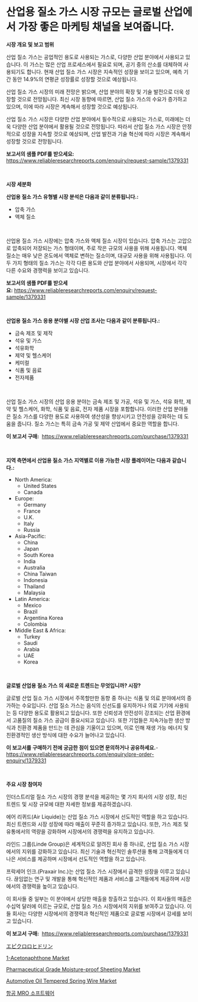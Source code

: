 <p><h1>산업용 질소 가스 시장 규모는 글로벌 산업에서 가장 좋은 마케팅 채널을 보여줍니다.</h1></p><p><strong>시장 개요 및 보고 범위</strong></p>
<p><p>산업 질소 가스는 공업적인 용도로 사용되는 가스로, 다양한 산업 분야에서 사용되고 있습니다. 이 가스는 많은 산업 프로세스에서 필요로 되며, 공기 중의 산소를 대체하여 사용되기도 합니다. 현재 산업 질소 가스 시장은 지속적인 성장을 보이고 있으며, 예측 기간 동안 14.9%의 연평균 성장률로 성장할 것으로 예상됩니다. </p><p>산업 질소 가스 시장의 미래 전망은 밝으며, 산업 분야의 확장 및 기술 발전으로 더욱 성장할 것으로 전망됩니다. 최신 시장 동향에 따르면, 산업 질소 가스의 수요가 증가하고 있으며, 이에 따라 시장은 계속해서 성장할 것으로 예상됩니다.</p><p>산업 질소 가스 시장은 다양한 산업 분야에서 필수적으로 사용되는 가스로, 미래에는 더욱 다양한 산업 분야에서 활용될 것으로 전망됩니다. 따라서 산업 질소 가스 시장은 안정적으로 성장을 지속할 것으로 예상되며, 산업 발전과 기술 혁신에 따라 시장은 계속해서 성장할 것으로 전망됩니다.</p></p>
<p><strong>보고서의 샘플 PDF를 받으세요:</strong> <a href="https://www.reliableresearchreports.com/enquiry/request-sample/1379331">https://www.reliableresearchreports.com/enquiry/request-sample/1379331</a></p>
<p>&nbsp;</p>
<p><strong>시장 세분화</strong></p>
<p><strong>산업용 질소 가스 유형별 시장 분석은 다음과 같이 분류됩니다.:</strong></p>
<p><ul><li>압축 가스</li><li>액체 질소</li></ul></p>
<p>&nbsp;</p>
<p><p>산업용 질소 가스 시장에는 압축 가스와 액체 질소 시장이 있습니다. 압축 가스는 고압으로 압축되어 저장되는 가스 형태이며, 주로 작은 규모의 사용을 위해 사용됩니다. 액체 질소는 매우 낮은 온도에서 액체로 변하는 질소이며, 대규모 사용을 위해 사용됩니다. 이 두 가지 형태의 질소 가스는 각각 다른 용도와 산업 분야에서 사용되며, 시장에서 각각 다른 수요와 경쟁력을 보이고 있습니다.</p></p>
<p><strong>보고서의 샘플 PDF를 받으세요:</strong>&nbsp;<a href="https://www.reliableresearchreports.com/enquiry/request-sample/1379331">https://www.reliableresearchreports.com/enquiry/request-sample/1379331</a></p>
<p>&nbsp;</p>
<p><strong> 산업용 질소 가스 응용 분야별 시장 산업 조사는 다음과 같이 분류됩니다.:</strong></p>
<p><ul><li>금속 제조 및 제작</li><li>석유 및 가스</li><li>석유화학</li><li>제약 및 헬스케어</li><li>케미컬</li><li>식품 및 음료</li><li>전자제품</li></ul></p>
<p>&nbsp;</p>
<p><p>산업 질소 가스 시장의 산업 응용 분야는 금속 제조 및 가공, 석유 및 가스, 석유 화학, 제약 및 헬스케어, 화학, 식품 및 음료, 전자 제품 시장을 포함합니다. 이러한 산업 분야들은 질소 가스를 다양한 용도로 사용하여 생산성을 향상시키고 안전성을 강화하는 데 도움을 줍니다. 질소 가스는 특히 금속 가공 및 제약 산업에서 중요한 역할을 합니다.</p></p>
<p><strong>이 보고서 구매:</strong>&nbsp; <a href="https://www.reliableresearchreports.com/purchase/1379331">https://www.reliableresearchreports.com/purchase/1379331</a></p>
<p>&nbsp;</p>
<p><strong>지역 측면에서 산업용 질소 가스 지역별로 이용 가능한 시장 플레이어는 다음과 같습니다.:</strong></p>
<p><ul>
    <li>
        North America:
        <ul>
            <li>United States</li>
            <li>Canada</li>
        </ul>
    </li>
    <li>
        Europe:
        <ul>
            <li>Germany</li>
            <li>France</li>
            <li>U.K.</li>
            <li>Italy</li>
            <li>Russia</li>
        </ul>
    </li>
    <li>
        Asia-Pacific:
        <ul>
            <li>China</li>
            <li>Japan</li>
            <li>South Korea</li>
            <li>India</li>
            <li>Australia</li>
            <li>China Taiwan</li>
            <li>Indonesia</li>
            <li>Thailand</li>
            <li>Malaysia</li>
        </ul>
    </li>
    <li>
        Latin America:
        <ul>
            <li>Mexico</li>
            <li>Brazil</li>
            <li>Argentina Korea</li>
            <li>Colombia</li>
        </ul>
    </li>
    <li>
        Middle East & Africa:
        <ul>
            <li>Turkey</li>
            <li>Saudi</li>
            <li>Arabia</li>
            <li>UAE</li>
            <li>Korea</li>
        </ul>
    </li>
    </ul></p>
<p>&nbsp;</p>
<p><strong>글로벌 산업용 질소 가스 의 새로운 트렌드는 무엇입니까? 시장?</strong></p>
<p><p>글로벌 산업 질소 가스 시장에서 주목할만한 동향 중 하나는 식품 및 의료 분야에서의 증가하는 수요입니다. 산업 질소 가스는 음식의 신선도를 유지하거나 의료 기기에 사용되는 등 다양한 용도로 활용되고 있습니다. 또한 신뢰성과 안전성이 강조되는 산업 환경에서 고품질의 질소 가스 공급이 중요시되고 있습니다. 또한 기업들은 지속가능한 생산 방식과 친환경 제품을 만드는 데 관심을 기울이고 있으며, 이로 인해 재생 가능 에너지 및 친환경적인 생산 방식에 대한 수요가 늘어나고 있습니다.</p></p>
<p><strong>이 보고서를 구매하기 전에 궁금한 점이 있으면 문의하거나 공유하세요.</strong>- <a href="https://www.reliableresearchreports.com/enquiry/pre-order-enquiry/1379331">https://www.reliableresearchreports.com/enquiry/pre-order-enquiry/1379331</a></p>
<p>&nbsp;</p>
<p><strong>주요 시장 참여자</strong></p>
<p><p>인더스트리얼 질소 가스 시장의 경쟁 분석을 제공하는 몇 가지 회사의 시장 성장, 최신 트렌드 및 시장 규모에 대한 자세한 정보를 제공하겠습니다.</p><p>에어 리퀴드(Air Liquide)는 산업 질소 가스 시장에서 선도적인 역할을 하고 있습니다. 최신 트렌드와 시장 성장에 따라 매출이 꾸준히 증가하고 있습니다. 또한, 가스 제조 및 유통에서의 역량을 강화하며 시장에서의 경쟁력을 유지하고 있습니다.</p><p>라인드 그룹(Linde Group)은 세계적으로 알려진 회사 중 하나로, 산업 질소 가스 시장에서의 지위를 강화하고 있습니다. 최신 기술과 혁신적인 솔루션을 통해 고객들에게 더 나은 서비스를 제공하며 시장에서 선도적인 역할을 하고 있습니다.</p><p>프락세어 인크.(Praxair Inc.)는 산업 질소 가스 시장에서 급격한 성장을 이루고 있습니다. 끊임없는 연구 및 개발을 통해 혁신적인 제품과 서비스를 고객들에게 제공하며 시장에서의 경쟁력을 높이고 있습니다.</p><p>이 회사들 중 일부는 이 분야에서 상당한 매출을 창출하고 있습니다. 이 회사들의 매출은 수십억 달러에 이르는 규모로, 산업 질소 가스 시장에서의 지위를 보여주고 있습니다. 이들 회사는 다양한 시장에서의 경쟁력과 혁신적인 제품으로 글로벌 시장에서 강세를 보이고 있습니다.</p></p>
<p><strong>이 보고서 구매:</strong>&nbsp;&nbsp;<a href="https://www.reliableresearchreports.com/purchase/1379331">https://www.reliableresearchreports.com/purchase/1379331</a></p>
<p><p><a href="https://github.com/ihabdkwlxs948/Market-Research-Report-List-1/blob/main/9171336294.md">エピクロロヒドリン</a></p><p><a href="https://github.com/mabutironaldo/Market-Research-Report-List-3/blob/main/1-acetonaphthone-market.md">1-Acetonaphthone Market</a></p><p><a href="https://github.com/Paul14Anderson63/Market-Research-Report-List-3/blob/main/pharmaceutical-grade-moisture-proof-sheeting-market.md">Pharmaceutical Grade Moisture-proof Sheeting Market</a></p><p><a href="https://issuu.com/reportprime-2/docs/automotive-oil-tempered-spring-wire-market-size-20">Automotive Oil Tempered Spring Wire Market</a></p><p><a href="https://github.com/hxzi07639916/Market-Research-Report-List-1/blob/main/5775608194706.md">항공 MRO 소프트웨어</a></p></p>
